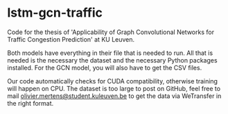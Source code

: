 # lstm-gcn-traffic
Code for the thesis of 'Applicability of Graph Convolutional Networks for Traffic Congestion Prediction' at KU Leuven.

Both models have everything in their file that is needed to run. All that is needed is the necessary the dataset and the necessary Python packages installed. For the GCN model, you will also have to get the CSV files.

Our code automatically checks for CUDA compatibility, otherwise training will happen on CPU.
The dataset is too large to post on GitHub, feel free to mail olivier.mertens@student.kuleuven.be to get the data via WeTransfer in the right format.
